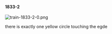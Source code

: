 #### 1833-2
![train-1833-2-0.png](https://github.com/lil-lab/nlvr/raw/master/nlvr/train/images/28/train-1833-2-0.png "train-1833-2-0.png")

there is exactly one yellow circle touching the egde